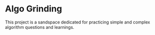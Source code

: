 # Algo Grinding
This project is a sandspace dedicated for practicing simple and complex algorithm questions and learnings.
